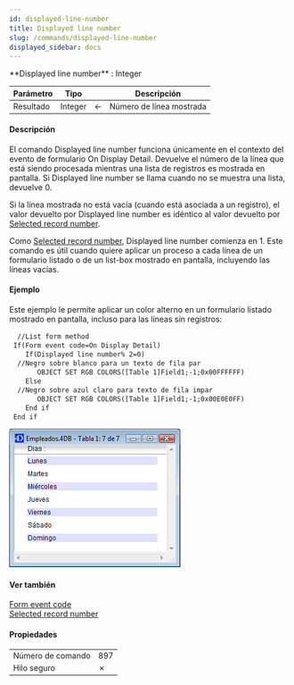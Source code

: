 ```yaml
---
id: displayed-line-number
title: Displayed line number
slug: /commands/displayed-line-number
displayed_sidebar: docs
---
```


<!--REF #_command_.Displayed line number.Syntax-->**Displayed line number**  : Integer<!-- END REF-->
<!--REF #_command_.Displayed line number.Params-->
| Parámetro | Tipo |  | Descripción |
| --- | --- | --- | --- |
| Resultado | Integer | &#8592; | Número de línea mostrada |

<!-- END REF-->

#### Descripción 

<!--REF #_command_.Displayed line number.Summary-->El comando Displayed line number funciona únicamente en el contexto del evento de formulario On Display Detail.<!-- END REF-->  Devuelve el número de la línea que está siendo procesada mientras una lista de registros es mostrada en pantalla. Si Displayed line number se llama cuando no se muestra una lista, devuelve 0.

Si la línea mostrada no está vacía (cuando está asociada a un registro), el valor devuelto por Displayed line number es idéntico al valor devuelto por [Selected record number](selected-record-number.md "Selected record number").

Como [Selected record number](selected-record-number.md "Selected record number"), Displayed line number comienza en 1\. Este comando es útil cuando quiere aplicar un proceso a cada línea de un formulario listado o de un list-box mostrado en pantalla, incluyendo las líneas vacías. 

#### Ejemplo 

Este ejemplo le permite aplicar un color alterno en un formulario listado mostrado en pantalla, incluso para las líneas sin registros:

```4d
  //List form method
 If(Form event code=On Display Detail)
    If(Displayed line number% 2=0)
  //Negro sobre blanco para un texto de fila par
       OBJECT SET RGB COLORS([Table 1]Field1;-1;0x00FFFFFF)
    Else
  //Negro sobre azul claro para texto de fila impar
       OBJECT SET RGB COLORS([Table 1]Field1;-1;0x00E0E0FF)
    End if
 End if
```

![](../assets/en/commands/pict32598.es.png)

#### Ver también 

[Form event code](form-event-code.md)  
[Selected record number](selected-record-number.md)  

#### Propiedades

|  |  |
| --- | --- |
| Número de comando | 897 |
| Hilo seguro | &cross; |


